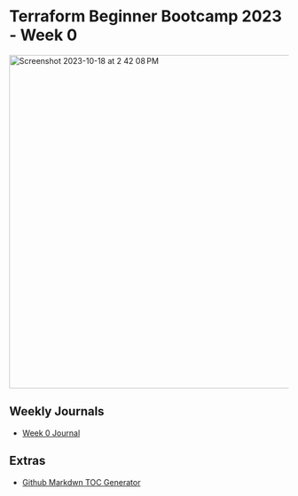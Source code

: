 # Terraform Beginner Bootcamp 2023 - Week 0

<img width="601" alt="Screenshot 2023-10-18 at 2 42 08 PM" src="https://github.com/anijyojyo/terraform-beginner-bootcamp-2023/assets/71109436/aff900b2-bf53-4dde-91bc-18fb3d3a45ec">

## Weekly Journals
- [Week 0 Journal](Journal/Week0.md)

## Extras

- [Github Markdwn TOC Generator](https://derlin.github.io/bitdowntoc/)

